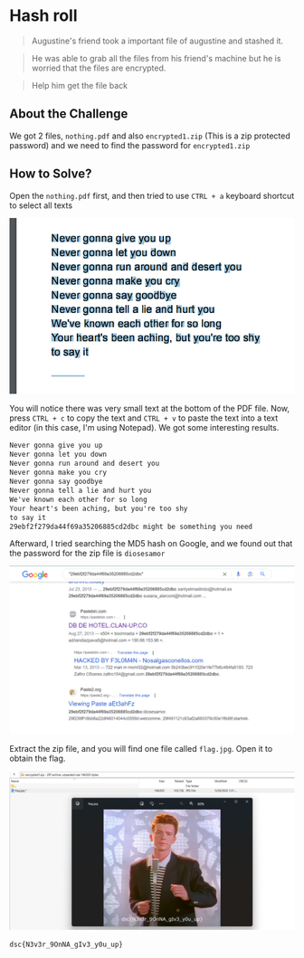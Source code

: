 # Hash roll
> Augustine's friend took a important file of augustine and stashed it.

> He was able to grab all the files from his friend's machine but he is worried that the files are encrypted.

> Help him get the file back

## About the Challenge
We got 2 files, `nothing.pdf` and also `encrypted1.zip` (This is a zip protected password) and we need to find the password for `encrypted1.zip` 

## How to Solve?
Open the `nothing.pdf` first, and then tried to use `CTRL + a` keyboard shortcut to select all texts

![pdf](images/pdf.png)

You will notice there was very small text at the bottom of the PDF file. Now, press `CTRL + c` to copy the text and `CTRL + v` to paste the text into a text editor (in this case, I'm using Notepad). We got some interesting results.

```
Never gonna give you up
Never gonna let you down
Never gonna run around and desert you
Never gonna make you cry
Never gonna say goodbye
Never gonna tell a lie and hurt you
We've known each other for so long
Your heart's been aching, but you're too shy
to say it
29ebf2f279da44f69a35206885cd2dbc might be something you need
```

Afterward, I tried searching the MD5 hash on Google, and we found out that the password for the zip file is `diosesamor`

![hash](images/hash.png)

Extract the zip file, and you will find one file called `flag.jpg`. Open it to obtain the flag.

![flag](images/flag.png)

```
dsc{N3v3r_9OnNA_gIv3_y0u_up}
```